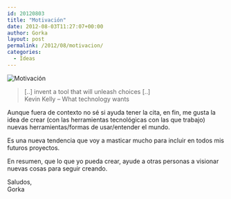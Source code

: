 ```yaml
---
id: 20120803
title: "Motivación"
date: 2012-08-03T11:27:07+00:00
author: Gorka
layout: post
permalink: /2012/08/motivacion/
categories:
  - Ideas
---
```

<img style="margin: auto;" src="/public/img/2012/08/motivation.pg" alt="Motivación" />

> [..] invent a tool that will unleash choices [..]<br />
Kevin Kelly – What technology wants

Aunque fuera de contexto no sé si ayuda tener la cita, en fin, me gusta la idea de crear (con las herramientas tecnológicas con las que trabajo) nuevas herramientas/formas de usar/entender el mundo.

Es una nueva tendencia que voy a masticar mucho para incluir en todos mis futuros proyectos.

En resumen, que lo que yo pueda crear, ayude a otras personas a visionar nuevas cosas para seguir creando.

Saludos,<br />
Gorka

